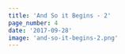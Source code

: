 ```yaml
---
title: 'And So it Begins - 2'
page_number: 4
date: '2017-09-28'
image: 'and-so-it-begins-2.png'
---
```

